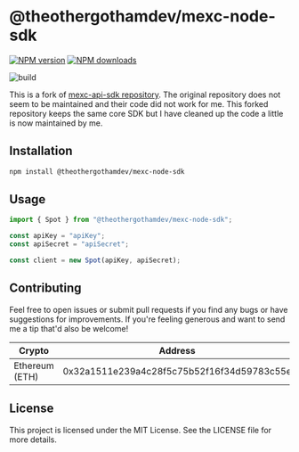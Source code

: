 # @theothergothamdev/mexc-node-sdk

<!-- [START badges] -->

[![NPM version](https://img.shields.io/npm/v/@theothergothamdev/mexc-node-sdk.svg)](https://www.npmjs.com/package/@theothergothamdev/mexc-node-sdk)
[![NPM downloads](https://img.shields.io/npm/dm/@theothergothamdev/mexc-node-sdk.svg)](https://www.npmjs.com/package/@theothergothamdev/mexc-node-sdk)

![build](https://github.com/theothergothamdev/mexc-node-sdk/actions/workflows/build.yml/badge.svg)

<!-- [END badges] -->

This is a fork of [mexc-api-sdk repository](https://github.com/mexcdevelop/mexc-api-sdk/). The original repository does not seem to be maintained and their code did not work for me. This forked repository keeps the same core SDK but I have cleaned up the code a little is now maintained by me.

## Installation

```bash
npm install @theothergothamdev/mexc-node-sdk
```

## Usage

```ts
import { Spot } from "@theothergothamdev/mexc-node-sdk";

const apiKey = "apiKey";
const apiSecret = "apiSecret";

const client = new Spot(apiKey, apiSecret);
```

## Contributing

Feel free to open issues or submit pull requests if you find any bugs or have suggestions for improvements. If you're feeling generous and want to send me a tip that'd also be welcome!

| Crypto         | Address                                    |
| -------------- | ------------------------------------------ |
| Ethereum (ETH) | 0x32a1511e239a4c28f5c75b52f16f34d59783c55e |

## License

This project is licensed under the MIT License. See the LICENSE file for more details.
